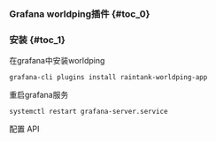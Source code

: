 ### Grafana worldping插件 {#toc_0}

### 安装 {#toc_1}

在grafana中安装worldping

```
grafana-cli plugins install raintank-worldping-app
```

重启grafana服务

```
systemctl restart grafana-server.service
```

配置 API




